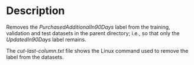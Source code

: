 # Description
Removes the _PurchasedAdditionalIn90Days_ label from the training, validation and test datasets in the parent directory;
i.e., so that only the _UpdatedIn90Days_ label remains.

The _cut-last-column.txt_ file shows the Linux command used to remove the label from the datasets.
